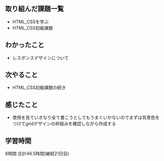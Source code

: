 ## 取り組んだ課題一覧
- HTML_CSSを学ぶ
- HTML_CSS初級課題
## わかったこと
- レスポンスデザインについて
## 次やること 
- HTML_CSS初級課題の続き
## 感じたこと
- 使用を見ていきなり全て書こうとしてもうまくいかないのでまずは背景色をつけてgridデザインの枠組みを確認しながら作成する

## 学習時間
6時間
合計46.5時間(継続21日目)

